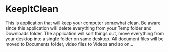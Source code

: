 # KeepItClean

This is application that will keep your computer somewhat clean. 
Be aware since this application will delete everything from your Temp folder and Downloads folder.
The application will sort things out, move everything from your desktop into a single folder on same desktop. 
All document files will be moved to Documents folder, video files to Videos and so on... 

